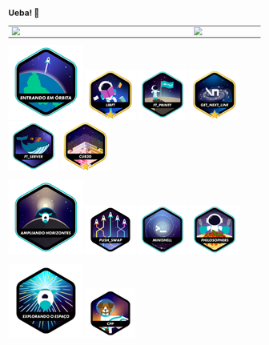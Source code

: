 ### Ueba! 👋

<table>
    <tr>
       <td><img width="350px" align="left" src="https://github-readme-stats.vercel.app/api/top-langs/?username=lilangbr&hide=html&layout=compact&theme=algolia" /></td>
      <td><img width="420px" align="left" src="https://github-readme-stats.vercel.app/api?username=lilangbr&theme=algolia"/></td>
    </tr>    
</table>
<a href="https://github.com/lilangbr/42Libft"><img src="phase_onee.png" alt="lib" width="150"/></a>
<a href="https://github.com/lilangbr/42Libft"><img src="libftm.png" alt="lib" width="100"/></a>
<a href="https://github.com/lilangbr/42Printf"><img src="ft_printfe.png" alt="prt" width="100"/></a>
<a href="https://github.com/lilangbr/42GNL"><img src="get_next_linem.png" alt="gnl" width="100"/></a>
<a href="https://github.com/lilangbr/42ft_server"><img src="ft_servere.png" alt="net" width="100"/></a>
<a href="https://github.com/lilangbr/42Cub3D"><img src="cub3dm.png" alt="cub" width="100"/></a><br/>

<a href="https://github.com/lilangbr/42PushSwap"><img src="phase_twoe.png" alt="lib" width="150"/></a>
<a href="https://github.com/lilangbr/42PushSwap"><img src="push_swapn.png" alt="push" width="100"/></a>
<a href="https://github.com/lilangbr/42Minishell"><img src="minishelle.png" alt="mini" width="100"/></a>
<a href="https://github.com/lilangbr/42Philosophers"><img src="philosopherse.png" alt="mini" width="100"/></a><br/>

<a href="https://github.com/lilangbr/42CPP"><img src="phase_threen.png" alt="lib" width="150"/></a>
<a href="https://github.com/lilangbr/42CPP"><img src="cppn.png" alt="push" width="100"/></a>

<!--
**lilangbr/lilangbr** is a ✨ _special_ ✨ repository because its `README.md` (this file) appears on your GitHub profile.

Here are some ideas to get you started:

- 🔭 I’m currently working on ...
- 🌱 I’m currently learning ...
- 👯 I’m looking to collaborate on ...
- 🤔 I’m looking for help with ...
- 💬 Ask me about ...
- 📫 How to reach me: ...
- 😄 Pronouns: ...
- ⚡ Fun fact: ...
-->
